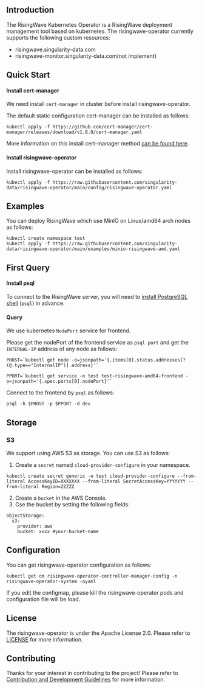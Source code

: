 ## Introduction

The RisingWave Kubernetes Operator is a RisingWave deployment management tool based on kubernetes. The risingwave-operator currently supports the following custom resources:
- risingwave.singularity-data.com
- risingwave-monitor.singularity-data.com(not implement)


## Quick Start

#### Install cert-manager

We need install `cert-manager` in cluster before install risingwave-operator.

The default static configuration cert-manager can be installed as follows:

```shell
kubectl apply -f https://github.com/cert-manager/cert-manager/releases/download/v1.8.0/cert-manager.yaml
```

More information on this install cert-manager method [can be found here](https://cert-manager.io/docs/installation/#default-static-install).


#### Install risingwave-operator

Install risingwave-operator can be installed as follows:

```shell
kubectl apply -f https://raw.githubusercontent.com/singularity-data/risingwave-operator/main/config/risingwave-operator.yaml
```

## Examples

You can deploy RisingWave which use MinIO on Linux/amd64 arch nodes as follows:

```shell
kubectl create namespace test
kubectl apply -f https://raw.githubusercontent.com/singularity-data/risingwave-operator/main/examples/minio-risingwave-amd.yaml
```

## First Query

#### Install psql

To connect to the RisingWave server, you will need to [install PostgreSQL shell](./CONTRIBUTING.md#PostgreSQL) (`psql`) in advance.


#### Query

We use kubernetes `NodePort` service for frontend.   

Please get the nodePort of the frontend service as `psql port` and get the `INTERNAL-IP` address of any node as follows:

```shell
PHOST=`kubectl get node -o=jsonpath='{.items[0].status.addresses[?(@.type=="InternalIP")].address}'`
```

```shell
PPORT=`kubectl get service -n test test-risingwave-amd64-frontend -o=jsonpath='{.spec.ports[0].nodePort}'`
```

Connect to the frontend by `psql` as follows:

```shell
psql -h $PHOST -p $PPORT -d dev
```

## Storage

### S3

We support using AWS S3 as storage. You can use S3 as follows:

1. Create a `secret` named `cloud-provider-configure` in your namespace.
```shell
kubectl create secret generic -n test cloud-provider-configure --from-literal AccessKeyID=XXXXXXX --from-literal SecretAccessKey=YYYYYYY --from-literal Region=ZZZZZ
```

2. Create a `bucket` in the AWS Console.
3. Cse the bucket by setting the following fields: 
```yamlex
objectStorage:
  s3:
    provider: aws
    bucket: xxxx #your-bucket-name
```


## Configuration

You can get risingwave-operator configuration as follows:

```shell
kubectl get cm risingwave-operator-controller-manager-config -n risingwave-operator-system -oyaml
```

If you edit the configmap, please kill the risingwave-operator pods and configuration file will be load.

## License

The risingwave-operator is under the Apache License 2.0. Please refer to [LICENSE](LICENSE) for more information.

## Contributing

Thanks for your interest in contributing to the project! Please refer to [Contribution and Development Guidelines](CONTRIBUTING.md) for more information.
